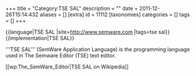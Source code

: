 +++
title = "Category:TSE SAL"
description = ""
date = 2011-12-26T15:14:43Z
aliases = []
[extra]
id = 11112
[taxonomies]
categories = []
tags = []
+++

{{language|TSE SAL
|site=http://www.semware.com
|tags=tse sal}}
{{implementation|TSE SAL}}

'''TSE SAL''' (SemWare Application Language) is the programming language used in The Semware Editor (TSE) text editor.

[[wp:The_SemWare_Editor|TSE SAL on Wikipedia]]
